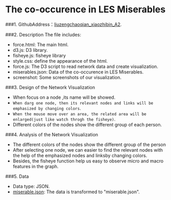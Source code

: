 ﻿﻿The co-occurence in LES Miserables
============
###1. GithubAddress：[liuzengchaoqian_xiaozhibin_A2](https://github.com/vis2014/Assignment2/tree/liuzengchaoqian_xiaozhibin_A2).

###2. Description
The file includes:

+ force.html: The main html.
+ d3.js: D3 library.
+ fisheye.js: fisheye library
+ style.css: define the appearance of the html.
+ force.js: The D3 script to read network data and create visualization.
+ miserables.json: Data of the co-occurence in LES Miserables.
+ screenshot: Some screenshots of our visualization.

###3. Design of the Network Visualization 
+ When focus on a node ,its name will be showed.
+ `When darg one node, then its relevant nodes and links will be emphasized by changing colors`.
+ `When the mouse move over an area, the related area will be enlarged(just like watch throgh the fisheye)`. 
+ Different colors of the nodes show the different group of each person.


###4. Analysis of the Network Visualization
+ The different colors of the nodes show the different group of the person  
+ After selecting one node, we can easier to find the relevant nodes with the help of the emphasized nodes and linksby changing colors. 
+ Besides, the fisheye function help us easy to observe micro and macro features in the graph.

###5. Data
+ Data type: JSON.
+ [miserable.json](http://bl.ocks.org/mbostock/4062045): The data is transformed to "miserable.json".